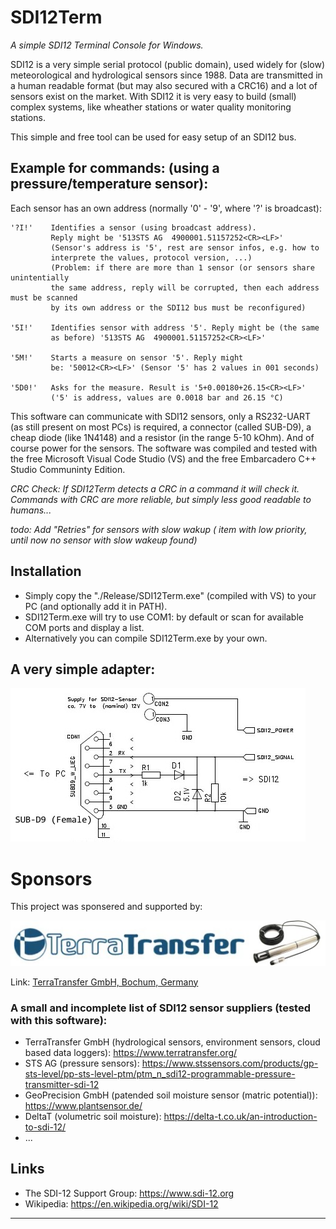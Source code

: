 # SDI12Term
_A simple SDI12 Terminal Console for Windows._
 
SDI12 is a very simple serial protocol (public domain), used widely for (slow) meteorological and hydrological sensors since 1988.
Data are transmitted in a human readable format (but may also secured with a CRC16) and a lot of sensors exist on the market. With SDI12 it is very easy to build (small) complex systems, like wheather stations or water quality monitoring stations.

This simple and free tool can be used for easy setup of an SDI12 bus.

## Example for commands: (using a pressure/temperature sensor): 
Each sensor has an own address (normally '0' - '9', where '?' is broadcast):

```
'?I!'    Identifies a sensor (using broadcast address). 
         Reply might be '513STS AG  4900001.51157252<CR><LF>' 
         (Sensor's address is '5', rest are sensor infos, e.g. how to 
         interprete the values, protocol version, ...) 
         (Problem: if there are more than 1 sensor (or sensors share unintentially
         the same address, reply will be corrupted, then each address must be scanned
         by its own address or the SDI12 bus must be reconfigured)
         
'5I!'    Identifies sensor with address '5'. Reply might be (the same 
         as before) '513STS AG  4900001.51157252<CR><LF>'
         
'5M!'    Starts a measure on sensor '5'. Reply might 
         be: '50012<CR><LF>' (Sensor '5' has 2 values in 001 seconds)
         
'5D0!'   Asks for the measure. Result is '5+0.00180+26.15<CR><LF>' 
         ('5' is address, values are 0.0018 bar and 26.15 °C)
```

This software can communicate with SDI12 sensors, only a RS232-UART (as still present on most PCs) is required,
a connector (called SUB-D9), a cheap diode (like 1N4148) and a resistor (in the range 5-10 kOhm). And of course power for the sensors.
The software was compiled and tested with the free Microsoft Visual Code Studio (VS) and the free Embarcadero C++ Studio Communinty Edition.

*CRC Check: If SDI12Term detects a CRC in a command it will check it. Commands with CRC are more reliable, but simply less good readable to humans...*

*todo: Add "Retries" for sensors with slow wakup ( item with low priority, until now no sensor with slow wakeup found)*

## Installation ##
- Simply copy the "./Release/SDI12Term.exe" (compiled with VS) to your PC (and optionally add it in PATH).
- SDI12Term.exe will try to use COM1: by default or scan for available COM ports and display a list.
- Alternatively you can compile SDI12Term.exe by your own.
 
## A very simple adapter: ##
!['Adapter'](./Img/connector.jpg "Adapter")

# Sponsors #
This project was sponsered and supported by:

!['TERRA_TRANSFER'](./Sponsors/TerraTransfer.jpg "TERRA_TRANSFER")

Link: [TerraTransfer GmbH, Bochum, Germany](https://www.terratransfer.org)

### A small and incomplete list of SDI12 sensor suppliers (tested with this software): ###
- TerraTransfer GmbH (hydrological sensors, environment sensors, cloud based data loggers): https://www.terratransfer.org/
- STS AG (pressure sensors): https://www.stssensors.com/products/gp-sts-level/pp-sts-level-ptm/ptm_n_sdi12-programmable-pressure-transmitter-sdi-12
- GeoPrecision GmbH (patended soil moisture sensor (matric potential)): https://www.plantsensor.de/
- DeltaT (volumetric soil moisture): https://delta-t.co.uk/an-introduction-to-sdi-12/
- ...

## Links ##
- The SDI-12 Support Group: https://www.sdi-12.org
- Wikipedia: https://en.wikipedia.org/wiki/SDI-12




***
